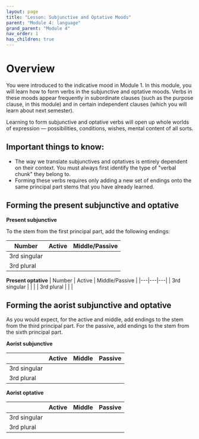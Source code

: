 ```yaml
---
layout: page
title: "Lesson: Subjunctive and Optative Moods"
parent: "Module 4: language"
grand_parent: "Module 4"
nav_order: 1
has_children: true
---
```


# Overview

You were introduced to the indicative mood in Module 1. In this module, you will learn how to form verbs in the subjunctive and optative moods. Verbs in these moods appear frequently in subordinate clauses (such as the purpose clause, in this module) and in certain independent clauses (which you will learn about next semester).

Learning to form subjunctive and optative verbs will open up whole worlds of expression — possibilities, conditions, wishes, mental content of all sorts.

## Important things to know:

- The way we translate subjunctives and optatives is entirely dependent on their context. You must always first identify the type of "verbal chunk" they belong to.
- Forming these verbs requires only adding a new set of endings onto the same principal part stems that you have already learned.

## Forming the present subjunctive and optative

**Present subjunctive**

To the stem from the first principal part, add the following endings:

| Number  | Active  | Middle/Passive  |
|---|---|---|
| 3rd singular  |   |   |
| 3rd plural  |   |   |


**Present optative**
| Number  | Active  | Middle/Passive  |
|---|---|---|
| 3rd singular  |   |   |
| 3rd plural  |   |   |

## Forming the aorist subjunctive and optative

As you would expect, for the active and middle, add endings to the stem from the third principal part. For the passive, add endings to the stem from the sixth principal part.

**Aorist subjunctive**

|   | Active  | Middle  | Passive  |
|---|---|---|---|
| 3rd singular  |   |   |   |
|  3rd plural |   |   |   |

**Aorist optative**

|   | Active  | Middle  | Passive  |
|---|---|---|---|
| 3rd singular  |   |   |   |
|  3rd plural |   |   |   |
